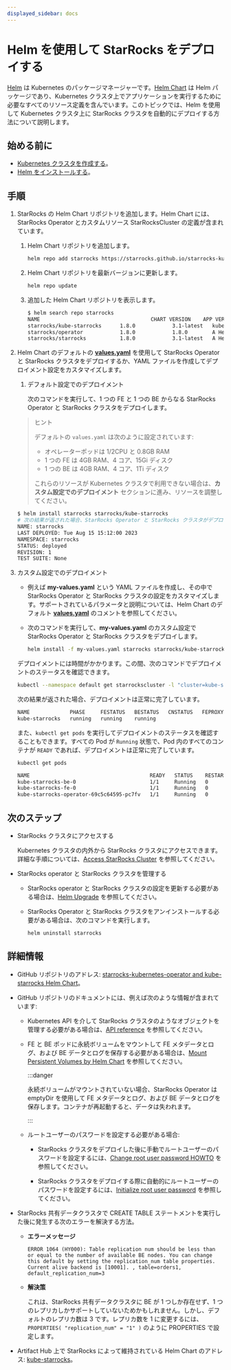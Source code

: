 ```yaml
---
displayed_sidebar: docs
---
```


# Helm を使用して StarRocks をデプロイする

[Helm](https://helm.sh/) は Kubernetes のパッケージマネージャーです。[Helm Chart](https://helm.sh/docs/topics/charts/) は Helm パッケージであり、Kubernetes クラスタ上でアプリケーションを実行するために必要なすべてのリソース定義を含んでいます。このトピックでは、Helm を使用して Kubernetes クラスタ上に StarRocks クラスタを自動的にデプロイする方法について説明します。

## 始める前に

- [Kubernetes クラスタを作成する](./sr_operator.md#create-kubernetes-cluster)。
- [Helm をインストールする](https://helm.sh/docs/intro/quickstart/)。

## 手順

1. StarRocks の Helm Chart リポジトリを追加します。Helm Chart には、StarRocks Operator とカスタムリソース StarRocksCluster の定義が含まれています。
   1. Helm Chart リポジトリを追加します。

      ```Bash
      helm repo add starrocks https://starrocks.github.io/starrocks-kubernetes-operator
      ```

   2. Helm Chart リポジトリを最新バージョンに更新します。

      ```Bash
      helm repo update
      ```

   3. 追加した Helm Chart リポジトリを表示します。

      ```Bash
      $ helm search repo starrocks
      NAME                                    CHART VERSION    APP VERSION  DESCRIPTION
      starrocks/kube-starrocks      1.8.0            3.1-latest   kube-starrocks includes two subcharts, starrock...
      starrocks/operator            1.8.0            1.8.0        A Helm chart for StarRocks operator
      starrocks/starrocks           1.8.0            3.1-latest   A Helm chart for StarRocks cluster
      ```

2. Helm Chart のデフォルトの **[values.yaml](https://github.com/StarRocks/starrocks-kubernetes-operator/blob/main/helm-charts/charts/kube-starrocks/values.yaml)** を使用して StarRocks Operator と StarRocks クラスタをデプロイするか、YAML ファイルを作成してデプロイメント設定をカスタマイズします。
   1. デフォルト設定でのデプロイメント

      次のコマンドを実行して、1 つの FE と 1 つの BE からなる StarRocks Operator と StarRocks クラスタをデプロイします。
   > ヒント
   >
   > デフォルトの `values.yaml` は次のように設定されています:
   > - オペレーターポッドは 1/2CPU と 0.8GB RAM
   > - 1 つの FE は 4GB RAM、4 コア、15Gi ディスク
   > - 1 つの BE は 4GB RAM、4 コア、1Ti ディスク
   >
   > これらのリソースが Kubernetes クラスタで利用できない場合は、**カスタム設定でのデプロイメント** セクションに進み、リソースを調整してください。

      ```Bash
      $ helm install starrocks starrocks/kube-starrocks
      # 次の結果が返された場合、StarRocks Operator と StarRocks クラスタがデプロイ中です。
      NAME: starrocks
      LAST DEPLOYED: Tue Aug 15 15:12:00 2023
      NAMESPACE: starrocks
      STATUS: deployed
      REVISION: 1
      TEST SUITE: None
      ```

3. カスタム設定でのデプロイメント
   - 例えば **my-values.yaml** という YAML ファイルを作成し、その中で StarRocks Operator と StarRocks クラスタの設定をカスタマイズします。サポートされているパラメータと説明については、Helm Chart のデフォルト **[values.yaml](https://github.com/StarRocks/starrocks-kubernetes-operator/blob/main/helm-charts/charts/kube-starrocks/values.yaml)** のコメントを参照してください。
   - 次のコマンドを実行して、**my-values.yaml** のカスタム設定で StarRocks Operator と StarRocks クラスタをデプロイします。

     ```bash
     helm install -f my-values.yaml starrocks starrocks/kube-starrocks
     ```

    デプロイメントには時間がかかります。この間、次のコマンドでデプロイメントのステータスを確認できます。

    ```bash
    kubectl --namespace default get starrockscluster -l "cluster=kube-starrocks"
    ```
    次の結果が返された場合、デプロイメントは正常に完了しています。
   
    ```bash
    NAME             PHASE     FESTATUS   BESTATUS   CNSTATUS   FEPROXYSTATUS
    kube-starrocks   running   running    running
    ```

    また、`kubectl get pods` を実行してデプロイメントのステータスを確認することもできます。すべての Pod が `Running` 状態で、Pod 内のすべてのコンテナが `READY` であれば、デプロイメントは正常に完了しています。

    ```bash
    kubectl get pods
    ```

    ```bash
    NAME                                       READY   STATUS    RESTARTS   AGE
    kube-starrocks-be-0                        1/1     Running   0          2m50s
    kube-starrocks-fe-0                        1/1     Running   0          4m31s
    kube-starrocks-operator-69c5c64595-pc7fv   1/1     Running   0          4m50s
    ```

## 次のステップ

- StarRocks クラスタにアクセスする

  Kubernetes クラスタの内外から StarRocks クラスタにアクセスできます。詳細な手順については、[Access StarRocks Cluster](./sr_operator.md#access-starrocks-cluster) を参照してください。

- StarRocks operator と StarRocks クラスタを管理する

  - StarRocks operator と StarRocks クラスタの設定を更新する必要がある場合は、[Helm Upgrade](https://helm.sh/docs/helm/helm_upgrade/) を参照してください。
  - StarRocks Operator と StarRocks クラスタをアンインストールする必要がある場合は、次のコマンドを実行します。

    ```bash
    helm uninstall starrocks
    ```

## 詳細情報

- GitHub リポジトリのアドレス: [starrocks-kubernetes-operator and kube-starrocks Helm Chart](https://github.com/StarRocks/starrocks-kubernetes-operator)。

- GitHub リポジトリのドキュメントには、例えば次のような情報が含まれています:

  - Kubernetes API を介して StarRocks クラスタのようなオブジェクトを管理する必要がある場合は、[API reference](https://github.com/StarRocks/starrocks-kubernetes-operator/blob/main/doc/api.md) を参照してください。

  - FE と BE ポッドに永続ボリュームをマウントして FE メタデータとログ、および BE データとログを保存する必要がある場合は、[Mount Persistent Volumes by Helm Chart](https://github.com/StarRocks/starrocks-kubernetes-operator/blob/main/doc/mount_persistent_volume_howto.md#2-mounting-persistent-volumes-by-helm-chart) を参照してください。

    :::danger

    永続ボリュームがマウントされていない場合、StarRocks Operator は emptyDir を使用して FE メタデータとログ、および BE データとログを保存します。コンテナが再起動すると、データは失われます。

    :::

  - ルートユーザーのパスワードを設定する必要がある場合:

    - StarRocks クラスタをデプロイした後に手動でルートユーザーのパスワードを設定するには、[Change root user password HOWTO](https://github.com/StarRocks/starrocks-kubernetes-operator/blob/main/doc/change_root_password_howto.md) を参照してください。

    - StarRocks クラスタをデプロイする際に自動的にルートユーザーのパスワードを設定するには、[Initialize root user password](https://github.com/StarRocks/starrocks-kubernetes-operator/blob/main/doc/initialize_root_password_howto.md) を参照してください。

- StarRocks 共有データクラスタで CREATE TABLE ステートメントを実行した後に発生する次のエラーを解決する方法。

  - **エラーメッセージ**

      ```plaintext
      ERROR 1064 (HY000): Table replication num should be less than or equal to the number of available BE nodes. You can change this default by setting the replication_num table properties. Current alive backend is [10001]. , table=orders1, default_replication_num=3
      ```

  - **解決策**

       これは、StarRocks 共有データクラスタに BE が 1 つしか存在せず、1 つのレプリカしかサポートしていないためかもしれません。しかし、デフォルトのレプリカ数は 3 です。レプリカ数を 1 に変更するには、`PROPERTIES( "replication_num" = "1" )` のように PROPERTIES で設定します。

- Artifact Hub 上で StarRocks によって維持されている Helm Chart のアドレス: [kube-starrocks](https://artifacthub.io/packages/helm/kube-starrocks/kube-starrocks)。